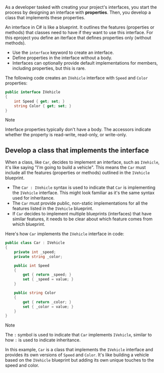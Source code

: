 As a developer tasked with creating your project's interfaces, you start the process by designing an interface with **properties**. Then, you develop a class that implements these properties.

An interface in C# is like a blueprint. It outlines the features (properties or methods) that classes need to have if they want to use this interface. For this eproject you define an iterface that defines properties only (without methods).

- Use the `interface` keyword to create an interface.
- Define properties in the interface without a body.
- Interfaces can optionally provide default implementations for members, including properties, but this is rare.

The following code creates an `IVehicle` interface with `Speed` and `Color` properties:

```csharp
public interface IVehicle
{
    int Speed { get; set; }
    string Color { get; set; }
}
```

> [!NOTE]
> Interface properties typically don't have a body. The accessors indicate whether the property is read-write, read-only, or write-only.

## Develop a class that implements the interface

When a class, like `Car`, decides to implement an interface, such as `IVehicle`, it's like saying "I'm going to build a vehicle". This means the `Car` must include all the features (properties or methods) outlined in the `IVehicle` blueprint.

- The `Car : IVehicle` syntax is used to indicate that `Car` is implementing the `IVehicle` interface. This might look familiar as it's the same syntax used for inheritance.
- The `Car` must provide public, non-static implementations for all the features listed in the `IVehicle` blueprint.
- If `Car` decides to implement multiple blueprints (interfaces) that have similar features, it needs to be clear about which feature comes from which blueprint.

Here's how `Car` implements the `IVehicle` interface in code:

```csharp
public class Car : IVehicle
{
    private int _speed;
    private string _color;

    public int Speed
    {
        get { return _speed; }
        set { _speed = value; }
    }

    public string Color
    {
        get { return _color; }
        set { _color = value; }
    }
}
```

> [!NOTE]
> The `:` symbol is used to indicate that `Car` implements `IVehicle`, similar to how `:` is used to indicate inheritance.

In this example, `Car` is a class that implements the `IVehicle` interface and provides its own versions of `Speed` and `Color`. It's like building a vehicle based on the `IVehicle` blueprint but adding its own unique touches to the speed and color.